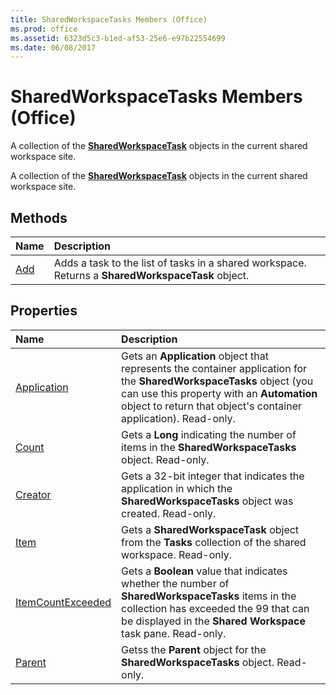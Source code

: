 ```yaml
---
title: SharedWorkspaceTasks Members (Office)
ms.prod: office
ms.assetid: 6323d5c3-b1ed-af53-25e6-e97b22554699
ms.date: 06/08/2017
---
```



# SharedWorkspaceTasks Members (Office)
A collection of the **[SharedWorkspaceTask](sharedworkspacetask-object-office.md)** objects in the current shared workspace site.

A collection of the **[SharedWorkspaceTask](sharedworkspacetask-object-office.md)** objects in the current shared workspace site.


## Methods



|**Name**|**Description**|
|:-----|:-----|
|[Add](sharedworkspacetasks-add-method-office.md)|Adds a task to the list of tasks in a shared workspace. Returns a **SharedWorkspaceTask** object.|

## Properties



|**Name**|**Description**|
|:-----|:-----|
|[Application](sharedworkspacetasks-application-property-office.md)|Gets an **Application** object that represents the container application for the **SharedWorkspaceTasks** object (you can use this property with an **Automation** object to return that object's container application). Read-only.|
|[Count](sharedworkspacetasks-count-property-office.md)|Gets a **Long** indicating the number of items in the **SharedWorkspaceTasks** object. Read-only.|
|[Creator](sharedworkspacetasks-creator-property-office.md)|Gets a 32-bit integer that indicates the application in which the **SharedWorkspaceTasks** object was created. Read-only.|
|[Item](sharedworkspacetasks-item-property-office.md)|Gets a **SharedWorkspaceTask** object from the **Tasks** collection of the shared workspace. Read-only.|
|[ItemCountExceeded](sharedworkspacetasks-itemcountexceeded-property-office.md)|Gets a **Boolean** value that indicates whether the number of **SharedWorkspaceTasks** items in the collection has exceeded the 99 that can be displayed in the **Shared Workspace** task pane. Read-only.|
|[Parent](sharedworkspacetasks-parent-property-office.md)|Getss the **Parent** object for the **SharedWorkspaceTasks** object. Read-only.|

